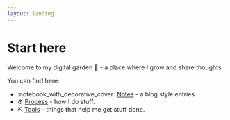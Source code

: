 ```yaml
---
layout: landing
---
```


# Start here

Welcome to my digital garden :seedling: - a place where I grow and share thoughts.

You can find here:

* :notebook\_with\_decorative\_cover: [Notes](notes/) - a blog style entries.
* :gear: [Process](process/) - how I do stuff.
* :pick: [Tools](tools/) - things that help me get stuff done.
